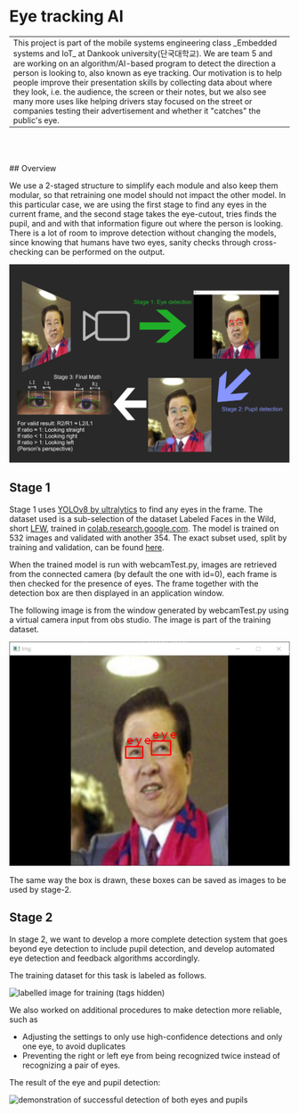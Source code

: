 # Eye tracking AI

<table>
    <tr>
        <td> This project is part of the mobile systems engineering class _Embedded systems and IoT_ at Dankook university(단국대학교). We are team 5 and are working on an algorithm/AI-based program to detect the direction a person is looking to, also known as eye tracking. Our motivation is to help people improve their presentation skills by collecting data about where they look, i.e. the audience, the screen or their notes, but we also see many more uses like helping drivers stay focused on the street or companies testing their advertisement and whether it "catches" the public's eye. </td>
    </tr>
</table>

<br/>
<br/>
<br/>
## Overview

We use a 2-staged structure to simplify each module and also keep them modular, so that retraining one model should not impact the other model. In this particular case, we are using the first stage to find any eyes in the current frame, and the second stage takes the eye-cutout, tries finds the pupil, and and with that information figure out where the person is looking.
There is a lot of room to improve detection without changing the models, since knowing that humans have two eyes, sanity checks through cross-checking can be performed on the output. 

![Concept poster of the steps involved in detecting the person's eyes and where they look](/team5-poster.png)

## Stage 1
Stage 1 uses [YOLOv8 by ultralytics](https://github.com/ultralytics/ultralytics) to find any eyes in the frame. The dataset used is a sub-selection of the dataset Labeled Faces in the Wild, short [LFW](https://www.kaggle.com/datasets/atulanandjha/lfwpeople), trained in [colab.research.google.com](https://colab.research.google.com). The model is trained on 532 images and validated with another 354. The exact subset used, split by training and validation, can be found [here](/customed_dataset/images). 

When the trained model is run with webcamTest.py, images are retrieved from the connected camera (by default the one with id=0), each frame is then checked for the presence of eyes. The frame together with the detection box are then displayed in an application window.

The following image is from the window generated by webcamTest.py using a virtual camera input from obs studio. The image is part of the training dataset.

![Screenshot of a person whose eyes are being detected using this AI model](/김대중%20eye%20detection.PNG)

The same way the box is drawn, these boxes can be saved as images to be used by stage-2.

## Stage 2

In stage 2, we want to develop a more complete detection system that goes beyond eye detection to include pupil detection, and develop automated eye detection and feedback algorithms accordingly.

The training dataset for this task is labeled as follows.  

![labelled image for training (tags hidden)](https://github.com/lunash0/IoT_team5/assets/109780232/09607791-9206-428b-9543-9311e58f0a6f)

We also worked on additional procedures to make detection more reliable, such as

- Adjusting the settings to only use high-confidence detections and only one eye, to avoid duplicates
- Preventing the right or left eye from being recognized twice instead of recognizing a pair of eyes.

The result of the eye and pupil detection:

![demonstration of successful detection of both eyes and pupils](https://github.com/lunash0/IoT_team5/assets/109780232/9ac3dd58-9f1d-4286-9e87-2d93430163a8)

